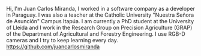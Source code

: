 Hi, I'm Juan Carlos Miranda, I worked in a software company as a developer in Paraguay. I was also a teacher at the Catholic University "Nuestra Señora de Asunción" Campus Itapúa. I am currently a PhD student at the University of Lleida and I work in the Research Group on Precision Agriculture (GRAP) of the Department of Agricultural and Forestry Engineering. I use RGB-D cameras and I try to keep learning every day. https://github.com/juancarlosmiranda